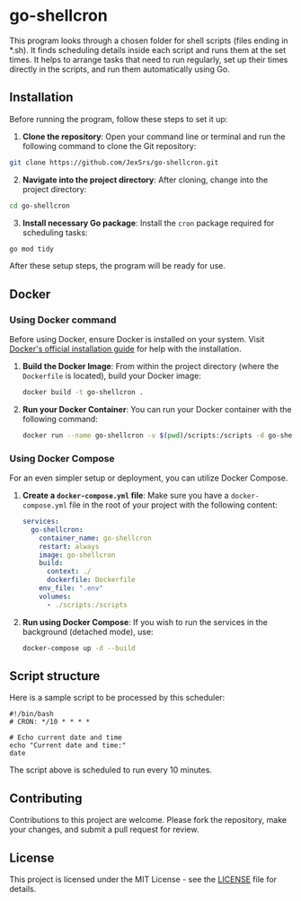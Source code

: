 # go-shellcron

This program looks through a chosen folder for shell scripts (files ending in *.sh).
It finds scheduling details inside each script and runs them at the set times.
It helps to arrange tasks that need to run regularly, set up their times directly in the
scripts, and run them automatically using Go.

## Installation

Before running the program, follow these steps to set it up:

1. **Clone the repository**:
   Open your command line or terminal and run the following command to clone the Git repository:

```bash
git clone https://github.com/JexSrs/go-shellcron.git
```

2. **Navigate into the project directory**:
   After cloning, change into the project directory:

```bash
cd go-shellcron
```

3. **Install necessary Go package**:
   Install the `cron` package required for scheduling tasks:

```bash
go mod tidy
```

After these setup steps, the program will be ready for use.

## Docker

### Using Docker command

Before using Docker, ensure Docker is installed on your system. Visit [Docker's official installation guide](https://docs.docker.com/get-docker/) for help with the installation.

1. **Build the Docker Image**:
   From within the project directory (where the `Dockerfile` is located), build your Docker image:
   ```bash
   docker build -t go-shellcron .
   ```

2. **Run your Docker Container**:
   You can run your Docker container with the following command:
   ```bash
   docker run --name go-shellcron -v $(pwd)/scripts:/scripts -d go-shellcron
   ```

### Using Docker Compose

For an even simpler setup or deployment, you can utilize Docker Compose.

1. **Create a `docker-compose.yml` file**:
   Make sure you have a `docker-compose.yml` file in the root of your project with the following content:
   ```yaml
   services:
     go-shellcron:
       container_name: go-shellcron
       restart: always
       image: go-shellcron
       build:
         context: ./
         dockerfile: Dockerfile
       env_file: ".env"
       volumes:
         - ./scripts:/scripts
   ```

2. **Run using Docker Compose**:
   If you wish to run the services in the background (detached mode), use:
   ```bash
   docker-compose up -d --build
   ```
   
## Script structure
Here is a sample script to be processed by this scheduler:
```shell
#!/bin/bash
# CRON: */10 * * * *

# Echo current date and time
echo "Current date and time:"
date
```
The script above is scheduled to run every 10 minutes.

## Contributing
Contributions to this project are welcome.
Please fork the repository, make your changes, and submit a pull request for review.

## License

This project is licensed under the MIT License - see the [LICENSE](./LICENSE) file for details.
